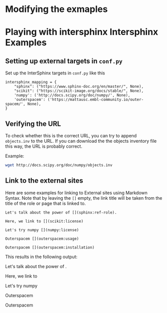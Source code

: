 # Modifying the exmaples
# Playing with intersphinx Intersphinx Examples


## Setting up external targets in `conf.py`

Set up the InterSphinx targets in `conf.py` like this

```
intersphinx_mapping = {
    "sphinx": ("https://www.sphinx-doc.org/en/master/", None),
    "scikit": ("https://scikit-image.org/docs/stable/", None),
    'numpy': ('http://docs.scipy.org/doc/numpy/', None),
    'outerspacem': ('https://mattausc.embl-community.io/outer-spacem/', None),
}
```


## Verifying the URL
To check whether this is the correct URL, you can try to append `objects.inv` to the
URL. If you can download the the objects inventory file this way, the URL is probably correct.

Example:
```bash
wget http://docs.scipy.org/doc/numpy/objects.inv
```

## Link to the external sites

Here are some examples for linking to External sites using Markdown Syntax.
Note that by leaving the `[]` empty, the link title will be taken from the 
title of the role or page that is linked to. 

```
Let's talk about the power of [](sphinx:ref-role).

Here, we link to [](scikit:license)

Let's try numpy [](numpy:license)

Outerspacem [](outerspacem:usage)

Outerspacem [](outerspacem:installation)
```

This results in the following output:

Let's talk about the power of [](sphinx:ref-role).

Here, we link to [](scikit:license)

Let's try numpy [](numpy:license)

Outerspacem [](outerspacem:usage)

Outerspacem [](outerspacem:installation)

